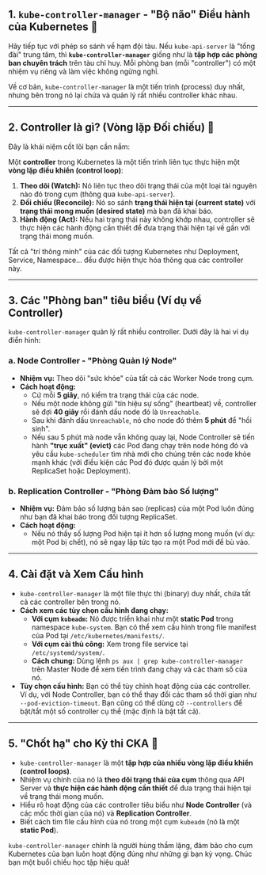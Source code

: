 ## 1. `kube-controller-manager` - "Bộ não" Điều hành của Kubernetes 🧠

Hãy tiếp tục với phép so sánh về hạm đội tàu. Nếu `kube-api-server` là "tổng đài" trung tâm, thì **`kube-controller-manager`** giống như là **tập hợp các phòng ban chuyên trách** trên tàu chỉ huy. Mỗi phòng ban (mỗi "controller") có một nhiệm vụ riêng và làm việc không ngừng nghỉ.

Về cơ bản, `kube-controller-manager` là một tiến trình (process) duy nhất, nhưng bên trong nó lại chứa và quản lý rất nhiều controller khác nhau.

---

## 2. Controller là gì? (Vòng lặp Đối chiếu) 🔄

Đây là khái niệm cốt lõi bạn cần nắm:

Một **controller** trong Kubernetes là một tiến trình liên tục thực hiện một **vòng lặp điều khiển (control loop)**:

1. **Theo dõi (Watch):** Nó liên tục theo dõi trạng thái của một loại tài nguyên nào đó trong cụm (thông qua `kube-api-server`).
2. **Đối chiếu (Reconcile):** Nó so sánh **trạng thái hiện tại (current state)** với **trạng thái mong muốn (desired state)** mà bạn đã khai báo.
3. **Hành động (Act):** Nếu hai trạng thái này không khớp nhau, controller sẽ thực hiện các hành động cần thiết để đưa trạng thái hiện tại về gần với trạng thái mong muốn.

Tất cả "trí thông minh" của các đối tượng Kubernetes như Deployment, Service, Namespace... đều được hiện thực hóa thông qua các controller này.

---

## 3. Các "Phòng ban" tiêu biểu (Ví dụ về Controller)

`kube-controller-manager` quản lý rất nhiều controller. Dưới đây là hai ví dụ điển hình:

### a. Node Controller - "Phòng Quản lý Node"

- **Nhiệm vụ:** Theo dõi "sức khỏe" của tất cả các Worker Node trong cụm.
- **Cách hoạt động:**
  - Cứ mỗi **5 giây**, nó kiểm tra trạng thái của các node.
  - Nếu một node không gửi "tín hiệu sự sống" (heartbeat) về, controller sẽ đợi **40 giây** rồi đánh dấu node đó là `Unreachable`.
  - Sau khi đánh dấu `Unreachable`, nó cho node đó thêm **5 phút** để "hồi sinh".
  - Nếu sau 5 phút mà node vẫn không quay lại, Node Controller sẽ tiến hành **"trục xuất" (evict)** các Pod đang chạy trên node hỏng đó và yêu cầu `kube-scheduler` tìm nhà mới cho chúng trên các node khỏe mạnh khác (với điều kiện các Pod đó được quản lý bởi một ReplicaSet hoặc Deployment).

### b. Replication Controller - "Phòng Đảm bảo Số lượng"

- **Nhiệm vụ:** Đảm bảo số lượng bản sao (replicas) của một Pod luôn đúng như bạn đã khai báo trong đối tượng ReplicaSet.
- **Cách hoạt động:**
  - Nếu nó thấy số lượng Pod hiện tại ít hơn số lượng mong muốn (ví dụ: một Pod bị chết), nó sẽ ngay lập tức tạo ra một Pod mới để bù vào.

---

## 4. Cài đặt và Xem Cấu hình

- `kube-controller-manager` là một file thực thi (binary) duy nhất, chứa tất cả các controller bên trong nó.
- **Cách xem các tùy chọn cấu hình đang chạy:**
  - **Với cụm `kubeadm`:** Nó được triển khai như một **static Pod** trong namespace `kube-system`. Bạn có thể xem cấu hình trong file manifest của Pod tại `/etc/kubernetes/manifests/`.
  - **Với cụm cài thủ công:** Xem trong file service tại `/etc/systemd/system/`.
  - **Cách chung:** Dùng lệnh `ps aux | grep kube-controller-manager` trên Master Node để xem tiến trình đang chạy và các tham số của nó.
- **Tùy chọn cấu hình:** Bạn có thể tùy chỉnh hoạt động của các controller. Ví dụ, với Node Controller, bạn có thể thay đổi các tham số thời gian như `--pod-eviction-timeout`. Bạn cũng có thể dùng cờ `--controllers` để bật/tắt một số controller cụ thể (mặc định là bật tất cả).

---

## 5. "Chốt hạ" cho Kỳ thi CKA 📝

- `kube-controller-manager` là một **tập hợp của nhiều vòng lặp điều khiển (control loops)**.
- Nhiệm vụ chính của nó là **theo dõi trạng thái của cụm** thông qua API Server và **thực hiện các hành động cần thiết** để đưa trạng thái hiện tại về trạng thái mong muốn.
- Hiểu rõ hoạt động của các controller tiêu biểu như **Node Controller** (và các mốc thời gian của nó) và **Replication Controller**.
- Biết cách tìm file cấu hình của nó trong một cụm `kubeadm` (nó là một **static Pod**).

`kube-controller-manager` chính là người hùng thầm lặng, đảm bảo cho cụm Kubernetes của bạn luôn hoạt động đúng như những gì bạn kỳ vọng. Chúc bạn một buổi chiều học tập hiệu quả!
